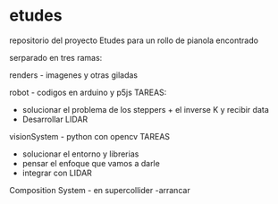 # etudes
repositorio del proyecto Etudes para un rollo de pianola encontrado

serparado en tres ramas:

renders - imagenes y otras giladas

robot - codigos en arduino y p5js 
TAREAS: 
- solucionar el problema de los steppers + el inverse K y recibir data
- Desarrollar LIDAR

visionSystem - python con opencv 
TAREAS
- solucionar el entorno y librerias
- pensar el enfoque que vamos a darle 
- integrar con LIDAR

Composition System - en supercollider
-arrancar

